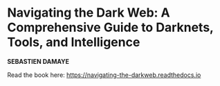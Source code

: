 # Navigating the Dark Web: A Comprehensive Guide to Darknets, Tools, and Intelligence

**SEBASTIEN DAMAYE**

Read the book here: https://navigating-the-darkweb.readthedocs.io
